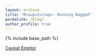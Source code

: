 ```yaml
---
layout: archive
title: "R<sup>2</sup>: Running Ragged"
permalink: /blog/
author_profile: true
---
```


{% include base_path %}

[Caveat Emptor](https://rmsho.quarto.pub/running-ragged-rsup2sup/)
